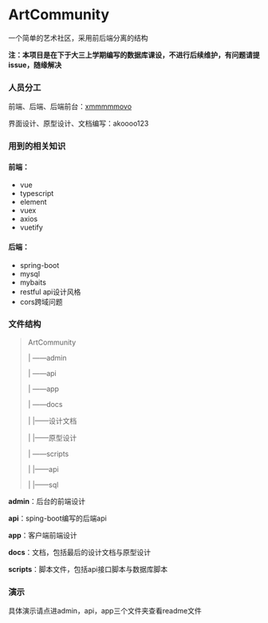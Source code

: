 # ArtCommunity
一个简单的艺术社区，采用前后端分离的结构

**注：本项目是在下于大三上学期编写的数据库课设，不进行后续维护，有问题请提issue，随缘解决**

### 人员分工

前端、后端、后端前台：[xmmmmmovo](https://github.com/xmmmmmovo)

界面设计、原型设计、文档编写：akoooo123

### 用到的相关知识

#### 前端：

- vue
- typescript
- element
- vuex
- axios
- vuetify

#### 后端：

- spring-boot
- mysql
- mybaits
- restful api设计风格
- cors跨域问题

### 文件结构

>  ArtCommunity
>
> | ——admin
>
> | ——api
>
> | ——app
>
> | ——docs
>
> |       |——设计文档
>
> |       |——原型设计
>
> | ——scripts
>
> |        |——api
>
> |        |——sql

**admin**：后台的前端设计

**api**：sping-boot编写的后端api

**app**：客户端前端设计

**docs**：文档，包括最后的设计文档与原型设计

**scripts**：脚本文件，包括api接口脚本与数据库脚本

### 演示

具体演示请点进admin，api，app三个文件夹查看readme文件